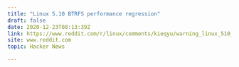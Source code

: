 ```yaml
---
title: "Linux 5.10 BTRFS performance regression"
draft: false
date: 2020-12-23T08:13:39Z
link: https://www.reddit.com/r/linux/comments/kieqyu/warning_linux_510_has_a_500_to_2000_btrfs/?utm_medium=RSS&utm_source=hune
site: www.reddit.com
topic: Hacker News  

---
```

